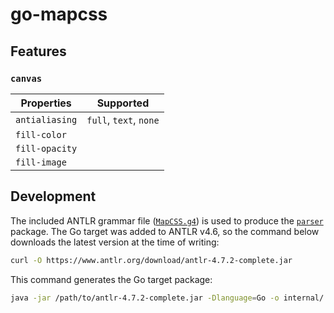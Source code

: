 # go-mapcss #

## Features ##

### `canvas` ###

| Properties     | Supported              |
| -------------- |:----------------------:|
| `antialiasing` | `full`, `text`, `none` |
| `fill-color`   |                        |
| `fill-opacity` |                        |
| `fill-image`   |                        |

## Development ##

The included ANTLR grammar file ([`MapCSS.g4`](MapCSS.g4)) is used to produce the [`parser`](internal) package. The Go target was added to ANTLR v4.6, so the command below downloads the latest version at the time of writing:

```bash
curl -O https://www.antlr.org/download/antlr-4.7.2-complete.jar
```

This command generates the Go target package:

```bash
java -jar /path/to/antlr-4.7.2-complete.jar -Dlanguage=Go -o internal/ MapCSS.g4
```